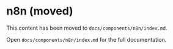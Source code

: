 # n8n (moved)

This content has been moved to `docs/components/n8n/index.md`.

Open `docs/components/n8n/index.md` for the full documentation.
